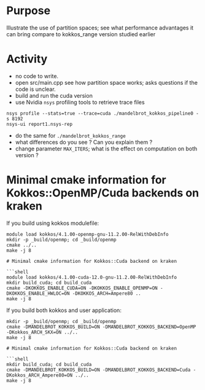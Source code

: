 # Purpose

Illustrate the use of partition spaces; see what performance advantages it can bring compare to kokkos_range version studied earlier

# Activity

- no code to write.
- open src/main.cpp see how partition space works; asks questions if the code is unclear.
- build and run the cuda version
- use Nvidia `nsys` profiling tools to retrieve trace files

```shell
nsys profile --stats=true --trace=cuda ./mandelbrot_kokkos_pipeline0 -s 8192
nsys-ui report1.nsys-rep
```
- do the same for `./mandelbrot_kokkos_range`
- what differences do you see ? Can you explain them ?
- change parameter `MAX_ITERS`; what is the effect on computation on both version ?


# Minimal cmake information for Kokkos::OpenMP/Cuda backends on kraken

If you build using kokkos modulefile:
```shell
module load kokkos/4.1.00-openmp-gnu-11.2.00-RelWithDebInfo
mkdir -p _build/openmp; cd _build/openmp
cmake ../..
make -j 8

# Minimal cmake information for Kokkos::Cuda backend on kraken

```shell
module load kokkos/4.1.00-cuda-12.0-gnu-11.2.00-RelWithDebInfo
mkdir build_cuda; cd build_cuda
cmake -DKOKKOS_ENABLE_CUDA=ON -DKOKKOS_ENABLE_OPENMP=ON -DKOKKOS_ENABLE_HWLOC=ON -DKOKKOS_ARCH=Ampere80 ..
make -j 8
```

If you build both kokkos and user application:
```shell
mkdir -p _build/openmp; cd _build/openmp
cmake -DMANDELBROT_KOKKOS_BUILD=ON -DMANDELBROT_KOKKOS_BACKEND=OpenMP -DKokkos_ARCH_SKX=ON ../..
make -j 8

# Minimal cmake information for Kokkos::Cuda backend on kraken

```shell
mkdir build_cuda; cd build_cuda
cmake -DMANDELBROT_KOKKOS_BUILD=ON -DMANDELBROT_KOKKOS_BACKEND=Cuda -DKokkos_ARCH_Ampere80=ON ../..
make -j 8
```
